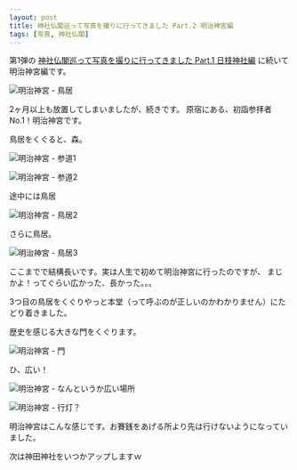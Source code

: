 ```yaml
---
layout: post
title: 神社仏閣巡って写真を撮りに行ってきました Part.2 明治神宮編
tags: [写真, 神社仏閣]
---
```


第1弾の [神社仏閣巡って写真を撮りに行ってきました Part.1 日枝神社編](http://y-i.jp/2016-02-14/tokyo-_shrine_temples/) に続いて明治神宮編です。


![明治神宮 - 鳥居](http://y-i.jp/images/0215/DSC_0078.JPG)

2ヶ月以上も放置してしまいましたが、続きです。
原宿にある、初詣参拝者No.1！明治神宮です。

鳥居をくぐると、森。

![明治神宮 - 参道1](http://y-i.jp/images/DSC_0104.JPG)

![明治神宮 - 参道2](http://y-i.jp/images/DSC_0107.JPG)

途中には鳥居

![明治神宮 - 鳥居2](http://y-i.jp/images/DSC_0114.JPG)

さらに鳥居。

![明治神宮 - 鳥居3](http://y-i.jp/images/DSC_0115.JPG)

ここまでで結構長いです。実は人生で初めて明治神宮に行ったのですが、
まじかよ！ってぐらい広かった、長かった。。。

3つ目の鳥居をくぐりやっと本堂（って呼ぶのが正しいのかわかりません）にたどり着きました。

歴史を感じる大きな門をくぐります。

![明治神宮 - 門](http://y-i.jp/images/DSC_0125.JPG)

ひ、広い！

![明治神宮 - なんというか広い場所](http://y-i.jp/images/DSC_0146.JPG)

![明治神宮 - 行灯？](http://y-i.jp/images/DSC_0137.JPG)

明治神宮はこんな感じです。お賽銭をあげる所より先は行けないようになっていました。

次は神田神社をいつかアップしますｗ
